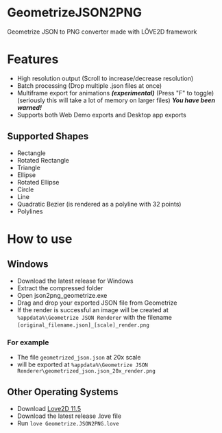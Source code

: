 # GeometrizeJSON2PNG
Geometrize JSON to PNG converter made with LÖVE2D framework

# Features
- High resolution output (Scroll to increase/decrease resolution)
- Batch processing (Drop multiple .json files at once)
- Multiframe export for animations ***(experimental)*** (Press "F" to toggle) (seriously this will take a lot of memory on larger files)
***You have been warned!***
- Supports both Web Demo exports and Desktop app exports

## Supported Shapes
- Rectangle
- Rotated Rectangle
- Triangle
- Ellipse
- Rotated Ellipse
- Circle
- Line
- Quadratic Bezier (is rendered as a polyline with 32 points)
- Polylines

# How to use
## Windows
- Download the latest release for Windows
- Extract the compressed folder
- Open json2png_geometrize.exe
- Drag and drop your exported JSON file from Geometrize
- If the render is successful an image will be created at `%appdata%\Geometrize JSON Renderer` with the filename `[original_filename.json]_[scale]_render.png`

### For example
- The file `geometrized_json.json` at 20x scale
- will be exported at `%appdata%\Geometrize JSON Renderer\geometrized_json.json_20x_render.png`

## Other Operating Systems
- Download [Love2D 11.5](https://love2d.org)
- Download the latest release .love file
- Run `love Geometrize.JSON2PNG.love `
